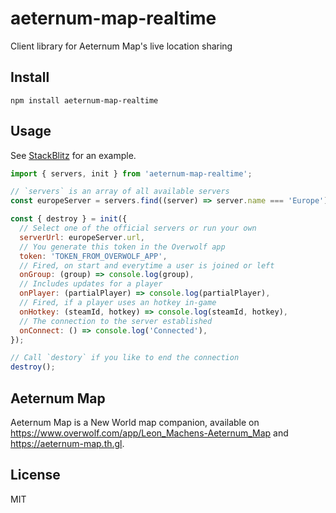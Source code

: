 # aeternum-map-realtime

Client library for Aeternum Map's live location sharing

## Install

```shell
npm install aeternum-map-realtime
```

## Usage

See [StackBlitz](https://stackblitz.com/edit/aeternum-map-realtime?file=src%2Fmain.ts) for an example.

```js
import { servers, init } from 'aeternum-map-realtime';

// `servers` is an array of all available servers
const europeServer = servers.find((server) => server.name === 'Europe');

const { destroy } = init({
  // Select one of the official servers or run your own
  serverUrl: europeServer.url,
  // You generate this token in the Overwolf app
  token: 'TOKEN_FROM_OVERWOLF_APP',
  // Fired, on start and everytime a user is joined or left
  onGroup: (group) => console.log(group),
  // Includes updates for a player
  onPlayer: (partialPlayer) => console.log(partialPlayer),
  // Fired, if a player uses an hotkey in-game
  onHotkey: (steamId, hotkey) => console.log(steamId, hotkey),
  // The connection to the server established
  onConnect: () => console.log('Connected'),
});

// Call `destory` if you like to end the connection
destroy();
```

## Aeternum Map

Aeternum Map is a New World map companion, available on https://www.overwolf.com/app/Leon_Machens-Aeternum_Map and https://aeternum-map.th.gl.

## License

MIT

